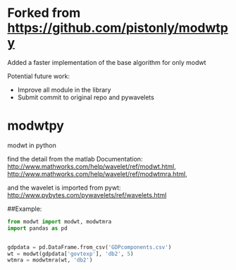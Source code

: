 # Forked from https://github.com/pistonly/modwtpy

Added a faster implementation of the base algorithm for only modwt

Potential future work:
- Improve all module in the library
- Submit commit to original repo and pywavelets

# modwtpy
modwt in python

find the detail from the matlab Documentation:
http://www.mathworks.com/help/wavelet/ref/modwt.html,
http://www.mathworks.com/help/wavelet/ref/modwtmra.html,

and the wavelet is imported from pywt:
http://www.pybytes.com/pywavelets/ref/wavelets.html

##Example:
```python
from modwt import modwt, modwtmra
import pandas as pd


gdpdata = pd.DataFrame.from_csv('GDPcomponents.csv')
wt = modwt(gdpdata['govtexp'], 'db2', 5)
wtmra = modwtmra(wt, 'db2')
```
